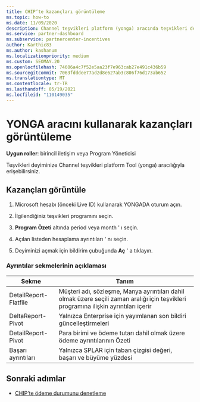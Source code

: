 ```yaml
---
title: CHIP’te kazançları görüntüleme
ms.topic: how-to
ms.date: 11/09/2020
description: Channel teşvikleri platform (yonga) aracında teşvikleri deyiminizi ve gelirlerinizi görüntülemeyi öğrenin.
ms.service: partner-dashboard
ms.subservice: partnercenter-incentives
author: Karthic83
ms.author: kashanum
ms.localizationpriority: medium
ms.custom: SEOMAY.20
ms.openlocfilehash: 74606a4c7f52e5aa23f7e963cab27e491c436b59
ms.sourcegitcommit: 7063fdddee77ad2d8e627ab3c806f76d173ab652
ms.translationtype: MT
ms.contentlocale: tr-TR
ms.lasthandoff: 05/19/2021
ms.locfileid: "110149035"
---
```

# <a name="view-earnings-using-the-chip-tool"></a>YONGA aracını kullanarak kazançları görüntüleme

**Uygun roller**: birincil iletişim veya Program Yöneticisi

Teşvikleri deyiminize Channel teşvikleri platform Tool (yonga) aracılığıyla erişebilirsiniz.

## <a name="view-earnings"></a>Kazançları görüntüle

1. Microsoft hesabı (önceki Live ID) kullanarak YONGADA oturum açın.

2. İlgilendiğiniz teşvikleri programını seçin.

3. **Program Özeti** altında period veya month ' ı seçin. 
1. Açılan listeden hesaplama ayrıntıları ' nı seçin.
1.  Deyiminizi açmak için bildirim çubuğunda **Aç** ' a tıklayın.

### <a name="explanation-of-details-tabs"></a>Ayrıntılar sekmelerinin açıklaması

|**Sekme**|**Tanım**|
|-------------|--------------------------|
|DetailReport-Flatfile|Müşteri adı, sözleşme, Manya ayrıntıları dahil olmak üzere seçili zaman aralığı için teşvikleri programına ilişkin ayrıntıları içerir|
|DeltaReport-Pivot|Yalnızca Enterprise için yayımlanan son bildiri güncelleştirmeleri|
|DetailReport-Pivot|Para birimi ve ödeme tutarı dahil olmak üzere ödeme ayrıntılarının Özeti|
|Başarı ayrıntıları|Yalnızca SPLAR için taban çizgisi değeri, başarı ve büyüme yüzdesi|

## <a name="next-steps"></a>Sonraki adımlar

- [CHIP’te ödeme durumunu denetleme](chip-payment-status.md)